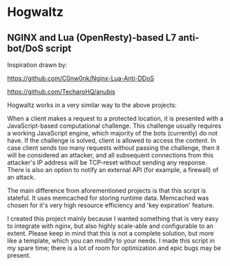 # Hogwaltz
## NGINX and Lua (OpenResty)-based L7 anti-bot/DoS script

Inspiration drawn by: 

https://github.com/C0nw0nk/Nginx-Lua-Anti-DDoS

https://github.com/TecharoHQ/anubis

Hogwaltz works in a very similar way to the above projects:

When a client makes a request to a protected location, it is presented with a JavaScript-based computational challenge. This challenge usually requires a working JavaScript engine, which majority of the bots (currently) do not have. 
If the challenge is solved, client is allowed to access the content. In case client sends too many requests without passing the challenge, then it will be considered an attacker, and all subsequent connections from this attacker's IP address will be TCP-reset without sending any response. 
There is also an option to notify an external API (for example, a firewall) of an attack.

The main difference from aforementioned projects is that this script is stateful. It uses memcached for storing runtime data. Memcached was chosen for it's very high resource efficiency and 'key expiration' feature.

I created this project mainly because I wanted something that is very easy to integrate with nginx, but also highly scale-able and configurable to an extent.
Please keep in mind that this is not a complete solution, but more like a template, which you can modify to your needs. I made this script in my spare time; there is a lot of room for optimization and epic bugs may be present.
